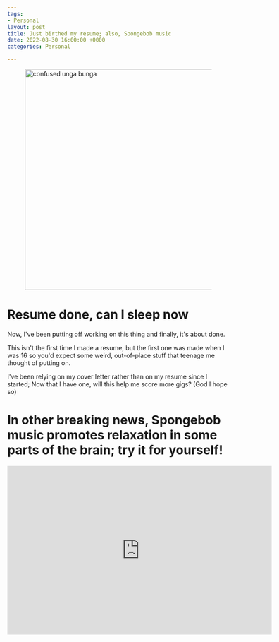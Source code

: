 ```yaml
---
tags:
- Personal
layout: post
title: Just birthed my resume; also, Spongebob music
date: 2022-08-30 16:00:00 +0000
categories: Personal

---
```

<figure><img src="https://cdn.discordapp.com/attachments/993410728088305734/1008758735939846254/students-9709361.jpg" alt="confused unga bunga" style="width:500px;"> <figcaption></figcaption> </figure>

# Resume done, can I sleep now

Now, I've been putting off working on this thing and finally, it's about done.

This isn't the first time I made a resume, but the first one was made when I was 16 so you'd expect some weird, out-of-place stuff that teenage me thought of putting on.

I've been relying on my cover letter rather than on my resume since I started; Now that I have one, will this help me score more gigs? (God I hope so)

# In other breaking news, Spongebob music promotes relaxation in some parts of the brain; try it for yourself!

<iframe width="600" height="382" src="https://www.youtube.com/embed/dJJQTxiW0P8" title="Relaxing SpongeBob Jams for Sleeping/Studying" frameborder="0" allow="accelerometer; autoplay; clipboard-write; encrypted-media; gyroscope; picture-in-picture" allowfullscreen></iframe>